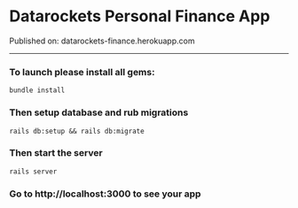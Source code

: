 # Datarockets Personal Finance App

Published on: datarockets-finance.herokuapp.com

---
### To launch please install all gems:

`bundle install`

### Then setup database and rub migrations

`rails db:setup && rails db:migrate`

### Then start the server

`rails server`

### Go to http://localhost:3000 to see your app

